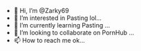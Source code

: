- 👋 Hi, I’m @Zarky69
- 👀 I’m interested in Pasting lol...
- 🌱 I’m currently learning Pasting ...
- 💞️ I’m looking to collaborate on PornHub ...
- 📫 How to reach me ok...

<!---
Zarky69/Zarky69 is a ✨ special ✨ repository because its `README.md` (this file) appears on your GitHub profile.
You can click the Preview link to take a look at your changes.
--->
